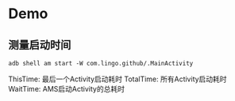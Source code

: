 # Demo

## 测量启动时间
```shell script
adb shell am start -W com.lingo.github/.MainActivity
```

ThisTime: 最后一个Activity启动耗时
TotalTime: 所有Activity启动耗时
WaitTime: AMS启动Activity的总耗时